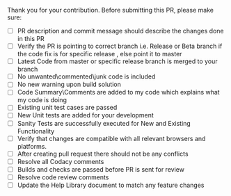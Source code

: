 Thank you for your contribution.
Before submitting this PR, please make sure:

- [ ] PR description and commit message should describe the changes done in this PR
- [ ] Verify the PR is pointing to correct branch i.e. Release or Beta branch if the code fix is for specific release , else point it to master
- [ ] Latest Code from master or specific release branch is merged to your branch
- [ ] No unwanted\commented\junk code is included
- [ ] No new warning upon build solution
- [ ] Code Summary\Comments are added to my code which explains what my code is doing
- [ ] Existing unit test cases are passed
- [ ] New Unit tests are added for your development
- [ ] Sanity Tests are successfully executed for New and Existing Functionality
- [ ] Verify that changes are compatible with all relevant browsers and platforms.
- [ ] After creating pull request there should not be any conflicts
- [ ] Resolve all Codacy comments
- [ ] Builds and checks are passed before PR is sent for review
- [ ] Resolve code review comments
- [ ] Update the Help Library document to match any feature changes
